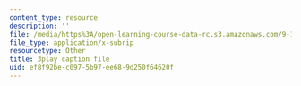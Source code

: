 ```yaml
---
content_type: resource
description: ''
file: /media/https%3A/open-learning-course-data-rc.s3.amazonaws.com/9-14-brain-structure-and-its-origins-spring-2014/ef8f92bec0975b97ee689d250f64620f_555115.srt
file_type: application/x-subrip
resourcetype: Other
title: 3play caption file
uid: ef8f92be-c097-5b97-ee68-9d250f64620f
---
```

